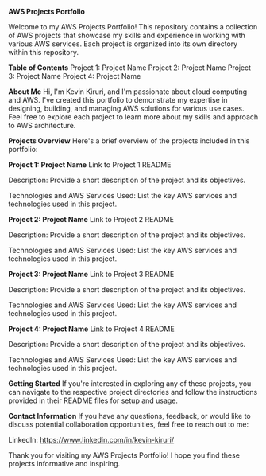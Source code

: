 **AWS Projects Portfolio**

Welcome to my AWS Projects Portfolio! This repository contains a collection of AWS projects that showcase my skills and experience in working with various AWS services. Each project is organized into its own directory within this repository.

**Table of Contents**
Project 1: Project Name
Project 2: Project Name
Project 3: Project Name
Project 4: Project Name

**About Me**
Hi, I'm Kevin Kiruri, and I'm passionate about cloud computing and AWS. I've created this portfolio to demonstrate my expertise in designing, building, and managing AWS solutions for various use cases. Feel free to explore each project to learn more about my skills and approach to AWS architecture.

**Projects Overview**
Here's a brief overview of the projects included in this portfolio:

**Project 1: Project Name**
Link to Project 1 README

Description: Provide a short description of the project and its objectives.

Technologies and AWS Services Used: List the key AWS services and technologies used in this project.

**Project 2: Project Name**
Link to Project 2 README

Description: Provide a short description of the project and its objectives.

Technologies and AWS Services Used: List the key AWS services and technologies used in this project.

**Project 3: Project Name**
Link to Project 3 README

Description: Provide a short description of the project and its objectives.

Technologies and AWS Services Used: List the key AWS services and technologies used in this project.

**Project 4: Project Name**
Link to Project 4 README

Description: Provide a short description of the project and its objectives.

Technologies and AWS Services Used: List the key AWS services and technologies used in this project.

<!-- Add more project descriptions as needed -->
**Getting Started**
If you're interested in exploring any of these projects, you can navigate to the respective project directories and follow the instructions provided in their README files for setup and usage.

**Contact Information**
If you have any questions, feedback, or would like to discuss potential collaboration opportunities, feel free to reach out to me:

LinkedIn: https://www.linkedin.com/in/kevin-kiruri/

Thank you for visiting my AWS Projects Portfolio! I hope you find these projects informative and inspiring.

